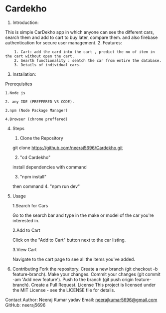 # Cardekho

1. Introduction: 

This is simple CarDekho app in which anyone can see the different cars,
search them and add to cart to buy later, compare them. 
and also firebase authentication for secure user management.
2. 
Features:

        1. Cart: add the card into the cart , predict the no of item in the cart without open the cart.
        2. Searth functionality : seatch the car from entire the database.
        3. Details of individual cars.

3. Installation: 

Prerequisites

    1.Node js

    2. any IDE (PREFFERED VS CODE).

    3.npm (Node Package Manager)

    4.Browser (chrome preffered)

4. Steps


    1. Clone the Repository

    git clone https://github.com/neeraj5696/Cardekho.git

    2.  "cd Cardekho"

    install dependencies with command 

    3. "npm install"

    then command
    4. "npm run dev"


5. Usage


    1.Search for Cars

    Go to the search bar and type in the make or model of the car you're interested in.

    2.Add to Cart

    Click on the "Add to Cart" button next to the car listing.

    3.View Cart

    Navigate to the cart page to see all the items you've added.


6.  Contributing
    Fork the repository.
    Create a new branch (git checkout -b feature-branch).
    Make your changes.
    Commit your changes (git commit -am 'Add new feature').
    Push to the branch (git push origin feature-branch).
    Create a Pull Request.
    License
    This project is licensed under the MIT License - see the LICENSE file for details.

Contact
Author: Neeraj Kumar yadav
Email: neerajkumar5696@gmail.com
GitHub: neeraj5696